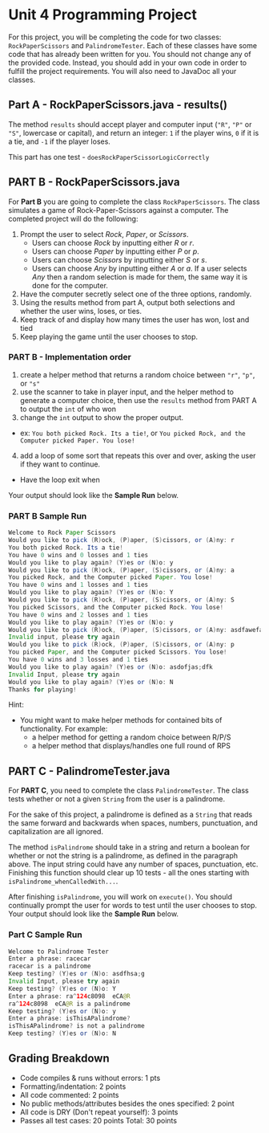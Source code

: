 # Unit 4 Programming Project

For this project, you will be completing the code for two classes: `RockPaperScissors` and `PalindromeTester`. Each of these classes have some code that has already been written for you. You should not change any of the provided code. Instead, you should add in your own code in order to fulfill the project requirements. You will also need to JavaDoc all your classes.

## Part A - RockPaperScissors.java - results()

The method `results` should accept player and computer input (`"R"`, `"P"` or `"S"`, lowercase or capital), and return an integer: `1` if the player wins, `0` if it is a tie, and `-1` if the player loses.

This part has one test - `doesRockPaperScissorLogicCorrectly`

## PART B - RockPaperScissors.java

For **Part B** you are going to complete the class `RockPaperScissors`. The class simulates a game of Rock-Paper-Scissors against a computer. The completed project will do the following:

1. Prompt the user to select *Rock*, *Paper*, or *Scissors*.
   - Users can choose *Rock* by inputting either *R* or *r*.
   - Users can choose *Paper* by inputting either *P* or *p*.
   - Users can choose *Scissors* by inputting either *S* or *s*.
   - Users can choose *Any* by inputting either *A* or *a*. If a user selects *Any* then a random selection is made for them, the same way it is done for the computer.
2. Have the computer secretly select one of the three options, randomly.
3. Using the results method from part A, output both selections and whether the user wins, loses, or ties.
4. Keep track of and display how many times the user has won, lost and tied
5. Keep playing the game until the user chooses to stop.

### PART B - Implementation order
1. create a helper method that returns a random choice between `"r"`, `"p"`, or `"s"`
2. use the scanner to take in player input, and the helper method to generate a computer choice, then use the `results` method from PART A to output the `int` of who won
3. change the `int` output to show the proper output. 
  - ex: `You both picked Rock. Its a tie!`, or `You picked Rock, and the Computer picked Paper. You lose!`
4. add a loop of some sort that repeats this over and over, asking the user if they want to continue. 
  - Have the loop exit when 

Your output should look like the **Sample Run** below.

### PART B Sample Run

```java
Welcome to Rock Paper Scissors
Would you like to pick (R)ock, (P)aper, (S)cissors, or (A)ny: r
You both picked Rock. Its a tie!
You have 0 wins and 0 losses and 1 ties
Would you like to play again? (Y)es or (N)o: y
Would you like to pick (R)ock, (P)aper, (S)cissors, or (A)ny: a
You picked Rock, and the Computer picked Paper. You lose!
You have 0 wins and 1 losses and 1 ties
Would you like to play again? (Y)es or (N)o: Y
Would you like to pick (R)ock, (P)aper, (S)cissors, or (A)ny: S
You picked Scissors, and the Computer picked Rock. You lose!
You have 0 wins and 2 losses and 1 ties
Would you like to play again? (Y)es or (N)o: y
Would you like to pick (R)ock, (P)aper, (S)cissors, or (A)ny: asdfawefasdf
Invalid input, please try again
Would you like to pick (R)ock, (P)aper, (S)cissors, or (A)ny: p
You picked Paper, and the Computer picked Scissors. You lose!
You have 0 wins and 3 losses and 1 ties
Would you like to play again? (Y)es or (N)o: asdofjas;dfk
Invalid Input, please try again
Would you like to play again? (Y)es or (N)o: N
Thanks for playing! 
```

Hint: 
- You might want to make helper methods for contained bits of functionality. For example:
  - a helper method for getting a random choice between R/P/S
  - a helper method that displays/handles one full round of RPS

## PART C - PalindromeTester.java

For **PART C**, you need to complete the class `PalindromeTester`. The class tests whether or not a given `String` from the user is a palindrome.

For the sake of this project, a palindrome is defined as a `String` that reads the same forward and backwards when spaces, numbers, punctuation, and capitalization are all ignored.

The method `isPalindrome` should take in a string and return a boolean for whether or not the string is a palindrome, as defined in the paragraph above. The input string could have any number of spaces, punctuation, etc. Finishing this function should clear up 10 tests - all the ones starting with `isPalindrome_whenCalledWith...`.

After finishing `isPalindrome`, you will work on `execute()`. You should continually prompt the user for words to test until the user chooses to stop. Your output should look like the **Sample Run** below.

### Part C Sample Run

```java
Welcome to Palindrome Tester
Enter a phrase: racecar
racecar is a palindrome
Keep testing? (Y)es or (N)o: asdfhsa;g
Invalid Input, please try again
Keep testing? (Y)es or (N)o: Y
Enter a phrase: ra^124c8098  eCA@R
ra^124c8098  eCA@R is a palindrome
Keep testing? (Y)es or (N)o: y
Enter a phrase: isThisAPalindrome?
isThisAPalindrome? is not a palindrome
Keep testing? (Y)es or (N)o: N
```

## Grading Breakdown

- Code compiles & runs without errors: 1 pts
- Formatting/indentation: 2 points
- All code commented: 2 points
- No public methods/attributes besides the ones specified: 2 point
- All code is DRY (Don't repeat yourself): 3 points
- Passes all test cases: 20 points
Total: 30 points
